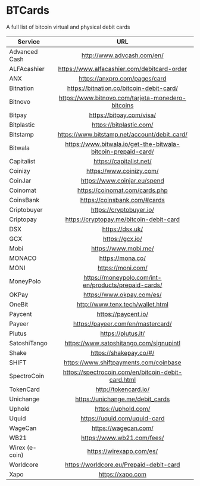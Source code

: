 # BTCards
A full list of bitcoin virtual and physical debit cards

| Service | URL |
| ------------- |:-------------:|
|	Advanced Cash	|	http://www.advcash.com/en/	|
|	ALFAcashier	| https://www.alfacashier.com/debitcard-order	|
|	ANX	|	https://anxpro.com/pages/card	|
|	Bitnation	|	https://bitnation.co/bitcoin-debit-card/	|
|	Bitnovo	|	https://www.bitnovo.com/tarjeta-monedero-bitcoins	|
|	Bitpay	|	https://bitpay.com/visa/	|
|	Bitplastic	|	https://bitplastic.com/	|
|	Bitstamp	|	https://www.bitstamp.net/account/debit_card/	|
|	Bitwala	|	https://www.bitwala.io/get-the-bitwala-bitcoin-prepaid-card/	|
|	Capitalist	|	https://capitalist.net/	|
|	Coinizy	|	https://www.coinizy.com/	|
|	CoinJar	|	https://www.coinjar.eu/spend	|
|	Coinomat	|	https://coinomat.com/cards.php	|
|	CoinsBank	|	https://coinsbank.com/#cards	|
|	Criptobuyer	|	https://cryptobuyer.io/	|
|	Criptopay	|	https://cryptopay.me/bitcoin-debit-card	|
|	DSX	|	https://dsx.uk/	|
|	GCX	|	https://gcx.io/	|
|	Mobi	|	https://www.mobi.me/	|
|	MONACO	|	https://mona.co/	|
|	MONI	|	https://moni.com/	|
|	MoneyPolo	|	https://moneypolo.com/int-en/products/prepaid-cards/	|
|	OKPay	|	https://www.okpay.com/es/	|
|	OneBit	|	http://www.tenx.tech/wallet.html	|
|	Paycent	|	https://paycent.io/	|
|	Payeer	|	https://payeer.com/en/mastercard/	|
|	Plutus	|	https://plutus.it/	|
|	SatoshiTango	|	https://www.satoshitango.com/signupintl	|
|	Shake	|	https://shakepay.co/#/	|
|	SHIFT	|	https://www.shiftpayments.com/coinbase	|
|	SpectroCoin	|	https://spectrocoin.com/en/bitcoin-debit-card.html	|
| TokenCard	|	http://tokencard.io/ |
|	Unichange	|	https://unichange.me/debit_cards	|
|	Uphold	|	https://uphold.com/	|
|	Uquid	|	https://uquid.com/uquid-card	|
|	WageCan	|	https://wagecan.com/	|
|	WB21	|	https://www.wb21.com/fees/	|
|	Wirex (e-coin)	|	https://wirexapp.com/es/	|
|	Worldcore	|	https://worldcore.eu/Prepaid-debit-card	|
|	Xapo	|	https://xapo.com	|
